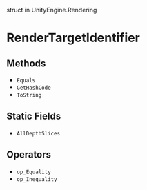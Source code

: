 struct in UnityEngine.Rendering
# RenderTargetIdentifier

## Methods
- `Equals`
- `GetHashCode`
- `ToString`
## Static Fields
- `AllDepthSlices`
## Operators
- `op_Equality`
- `op_Inequality`
